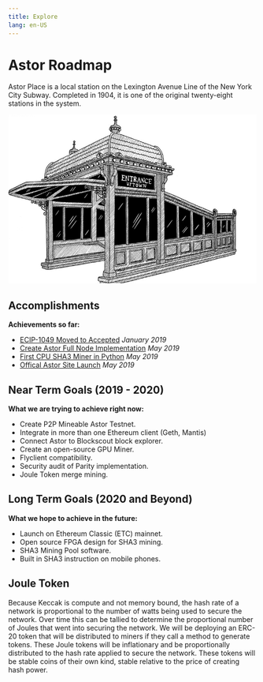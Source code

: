 ```yaml
---
title: Explore
lang: en-US
---
```


# Astor Roadmap

<div class="featured">Astor Place is a local station on the Lexington Avenue Line of the New York City Subway. Completed in 1904, it is one of the original twenty-eight stations in the system.</div>

![](/astor.png)

## Accomplishments

**Achievements so far:**
- [ECIP-1049 Moved to Accepted](https://github.com/ethereumclassic/ECIPs/issues/13)
*January 2019*
- [Create Astor Full Node Implementation](https://github.com/snissn/parity-ethereum/tree/progpow_guts_hack) *May 2019*
- [First CPU SHA3 Miner in Python](https://github.com/snissn/ethereum-cpu-miner) *May 2019*
- [Offical Astor Site Launch](http://astor.host)
*May 2019*

## Near Term Goals (2019 - 2020)
**What we are trying to achieve right now:**
- Create P2P Mineable Astor Testnet.
- Integrate in more than one Ethereum client (Geth, Mantis)
- Connect Astor to Blockscout block explorer.
- Create an open-source GPU Miner.
- Flyclient compatibility.
- Security audit of Parity implementation.
- Joule Token merge mining.

## Long Term Goals (2020 and Beyond)
**What we hope to achieve in the future:**
- Launch on Ethereum Classic (ETC) mainnet.
- Open source FPGA design for SHA3 mining.
- SHA3 Mining Pool software.
- Built in SHA3 instruction on mobile phones.  

## Joule Token
Because Keccak is compute and not memory bound, the hash rate  of a network is proportional to the number of watts being used to secure the network. Over time this can be tallied to determine the proportional number of Joules that went into securing the network. We will be deploying an ERC-20 token that will be distributed to miners if they call a method to generate tokens. These Joule tokens will be inflationary and be proportionally distributed to the hash rate applied to secure the network. These tokens will be stable coins of their own kind, stable relative to the price of creating hash power.